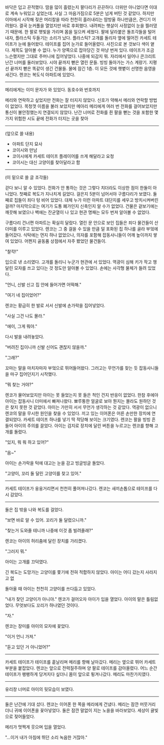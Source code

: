 바닥은 덥고 끈적했다. 땀을 많이 흘렸는지 팔다리가 끈끈하다. 더위만 아니었다면 이대로 계속 누워있고 싶었는데. 사실 그 마음가짐으로 5분은 넘게 버틴 것 같았다. 하지만 이마에서 시작해 젖은 머리칼을 따라 천천히 흘러내리는 땀방울 하나만큼은, 견디기 어려웠다. 결국 눈커풀을 열었지만 바로 후회했다. 내려쬐는 햇살이 사정없이 눈을 찔러댔기 때문에. 한 팔로 햇빛을 가리며 몸을 일으켜 세웠다. 팔에 달라붙은 돌조각들을 털어내자, 플라스틱 두들기는 소리가 났다.
플라스틱? 고개를 돌리자 옆에 떨어진 카세트 테이프가 눈에 들어왔다. 테이프를 집어 눈가로 들어올렸다. 사진으로 본 것보다 색이 옅다. 제목도 알아볼 수 없다. 누가 양쪽으로 잡아당긴 것 마냥 번져 있다. 테이프가 조금 느슨했지만 그대로 주머니에 집어넣었다. 나중에 되감지 뭐.
자리에서 일어나 콘크리트 난간 너머를 둘러보았다.
시야 끝까지 뻗은 열린 문들. 빙빙 돌아가는 가스 계량기. 지평선 끝까지 뻗은 똑같이 생긴 건물들. 물에 잠긴 1층. 이 모든 것에 햇볕이 선명한 음영을 새긴다.
렌코는 복도식 아파트에 있었다.

---

메리에게는 이미 문자가 와 있었다. 동호수와 번호까지 

메리와 연락하고 싶었지만 전화는 잘 터지지 않았다. 신호가 약해서
메리와 연락할 방법이 없었다. 목청껏 이름을 불러 보았지만 메아리
메리에게 여러 번 전화를 걸어보았지만 통신이 불안정했는지 연결되지 않았다. 난간 너머로 전화를 쥔 팔을 뻗는 것을 포함한 몇 가지 위험한 시도 끝에 전화가 터지는 곳을 찾아 

---

(앞으로 쓸 내용)

- 아파트 단지 묘사
- 코이시와 만남
- 코이시에게 카세트 테이프 플레이어를 쓰게 해달라고 요청
- 코이시는 대신 고양이를 찾아달라고 함

---

(이 밑으로 쓸 글 조각들)

걷다 보니 알 수 있었다. 전화가 안 통하는 것은 그렇다 치더라도 이상한 점이 한둘이 아니었다. 첫째로 복도가 지나치게 길었다. 걸은지 5분이 넘어서야 구름다리가 보였다. 둘째로 집들이 죄다 텅 비어 있었다. 대체 누가 이런 아파트 대단지를 세우고 방치시켜버린 걸까? 마지막으로는 여기가 도통 폐가인지 신축인지 알 수가 없었다. 건물은 겉보기에는 깨끗해 보였으나 벽에는 잔균열이 나 있고 현관 명패는 모두 번져 알아볼 수 없었다.

구름다리 건너편 아파트는 확실히 달랐다. 열린 문 안으로 보인 집들은 죄다 물건들이 산더미를 이루고 있었다. 렌코는 그 중 걸을 수 있을 만큼 덜 포화된 집 하나를 골라 부엌에 들어갔다. 식탁에는 먼지 하나 없었으나, 의자를 포함해 잡동사니들이 어깨 높이까지 쌓여 있었다. 어쩐지 골동품 상점에서 자주 봤었던 물건들이.

"찰칵!"

입으로 낸 소리였다. 고개를 돌리니 누군가 현관에 서 있었다. 역광이 심해 키가 작고 챙 달린 모자를 쓰고 있다는 것 정도만 알아볼 수 있었다. 손에는 사각형 물체가 들려 있었다.

"언니, 신발 신고 집 안에 들어가면 어떡해."

"여기 네 집이었어?"

렌코는 황급히 한 발로 서서 신발에 손가락을 집어넣었다.

"사실 그건 나도 몰라."

"에이, 그게 뭐야."

다시 발을 내려놓았다.

"버려진 집이니까 신발 신어도 괜찮지 않을까."

"그래?"

꼬마는 말을 마치자마자 부엌으로 뛰어들어왔다. 그러고는 무언가를 찾는 듯 잡동사니들을 마구 집어던지기 시작했다.

"뭐 찾는 거야?"

렌코가 물어보았지만 아이는 못 들었는지 못 들은 척인 건지 반응이 없었다. 한참 후에야 아이는 잡동사니 더미에서 빠져나왔다. 뾰루퉁한 얼굴로 보아 뭔지는 몰라도 원하던 것은 찾지 못한 것 같았다. 아이는 가만히 서서 무언가 생각하는 것 같았다. 역광이 없으니 렌코의 말을 무시한 원인을 찾을 수 있었다. 끼고 있는 이어폰은 어른 손만한 장치에 연결되었다. 카세트 테이프 하나를 넣기 딱 적당해 보이는 크기였다. 렌코는 팔을 빙빙 흔들어 아이의 주의를 끌었다. 아이는 검지로 장치에 달린 버튼을 누르고는 렌코를 향해 고개를 돌렸다.

"있지, 뭐 뭐 하고 있어?"

"음~"

아이는 손가락을 턱에 대고는 눈을 감고 빙글빙글 돌았다.

"고양이, 꼬리 둘 달린 고양이를 찾고 있어."

---

카세트 테이프가 웅웅거리면서 천천히 풀어져나갔다. 렌코는 새끼손톱으로 테이프를 다시 감았다.

---

둘은 집 밖을 나와 복도를 걸었다.

"보면 바로 알 수 있어. 꼬리가 둘 달렸으니까."

"찾는거 도와줄 테니까 나중에 이것 좀 빌려줄래?"

렌코는 아이의 허리춤에 달린 장치를 가리켰다.

"그러지 뭐."

아이는 고개를 끄덕였다.


긴 복도는 도망가는 고양이를 쫓기에 전혀 적합하지 않았다. 아이는 어디 갔는지 사라지고 없

돌아올 때 아이는 천천히 고양이를 쓰다듬고 있었다.

"내가 찾던 고양이가 아니야." 렌코가 걸어오자 아이가 입을 열었다. 아이의 말은 틀림없었다. 
무엇보다도 꼬리가 하나였던 것이다.

"자."

렌코는 장미를 아이의 모자에 꽃았다.

"이거 언니 가져."

"듣고 있던 거 아니었어?"

---

카세트 테이프가 테이프를 흩날리며 메리를 향해 날아갔다. 메리는 옆으로 뛰어 카세트 부분을 붙잡았다. 렌코는 앞으로 전력질주하며 양 팔로 테이프를 감아올렸다. 어느 순간 테이프가 팽팽하게 당겨지다 싶더니 몸이 앞으로 튕겨나갔다. 메리도 마찬가지였다.

---

유리창 너머로 아이의 뒷모습이 보였다.

---

둘은 난간에 기대 섰다. 렌코는 이어폰 한 쪽을 메리에게 건냈다. 메리는 잠깐 머뭇거리더니 귀에 이어폰을 꽃아넣었다. 둘은 잠깐 말없이 지는 노을을 바라보았다. 세상이 귤빛으로 젖어들었다.

메리가 멋쩍게 웃으며 입을 열었다.

"...이거 내가 아침에 뛰던 소리 녹음한 거잖아."
